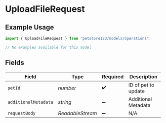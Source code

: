 # UploadFileRequest

## Example Usage

```typescript
import { UploadFileRequest } from "petstore123/models/operations";

// No examples available for this model
```

## Fields

| Field                        | Type                         | Required                     | Description                  |
| ---------------------------- | ---------------------------- | ---------------------------- | ---------------------------- |
| `petId`                      | *number*                     | :heavy_check_mark:           | ID of pet to update          |
| `additionalMetadata`         | *string*                     | :heavy_minus_sign:           | Additional Metadata          |
| `requestBody`                | *ReadableStream<Uint8Array>* | :heavy_minus_sign:           | N/A                          |